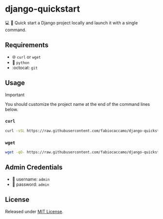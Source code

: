 # django-quickstart

💻 🦄 Quick start a Django project locally and launch it with a single command.

## Requirements
- :globe_with_meridians: `curl` or `wget`
- :snake: `python`
- :octocat: `git`

## Usage

> [!IMPORTANT]
> You should customize the project name at the end of the command lines below.

### `curl`
```bash
curl -sSL https://raw.githubusercontent.com/fabiocaccamo/django-quickstart/refs/heads/main/scripts/quickstart.sh | bash -s "your_project_name"
```

### `wget`
```bash
wget -qO- https://raw.githubusercontent.com/fabiocaccamo/django-quickstart/refs/heads/main/scripts/quickstart.sh | bash -s "your_project_name"
```

## Admin Credentials

- :bust_in_silhouette: username: `admin`
- :key: password: `admin`

## License
Released under [MIT License](LICENSE).
